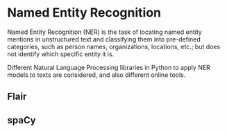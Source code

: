 # Named Entity Recognition

Named Entity Recognition (NER) is the task of locating named entity mentions in unstructured text and classifying them into pre-defined categories, such as person names, organizations, locations, etc.; but does not identify which specific entity it is.

Different Natural Language Processing libraries in Python to apply NER models to texts are considered, and also different online tools.

## Flair

## spaCy
